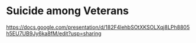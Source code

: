 # Suicide among Veterans


https://docs.google.com/presentation/d/182F4lehbSOtXKSOLXqj8LPh8805h5EU7UB9Jy6ka8fM/edit?usp=sharing
